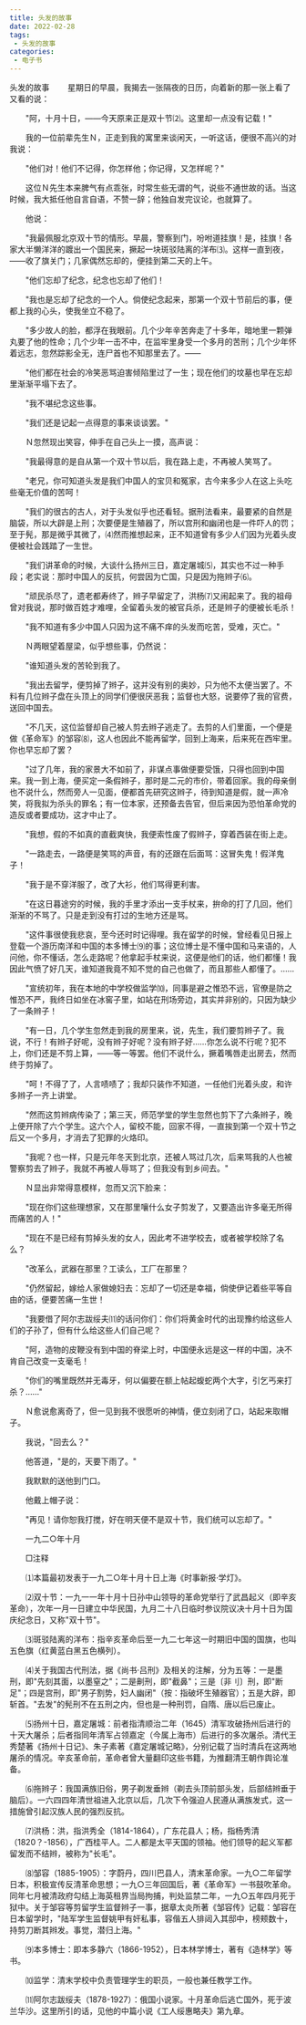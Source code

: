 ```yaml
---
title: 头发的故事
date: 2022-02-28
tags:
 - 头发的故事
categories:
 - 电子书
---
```




﻿头发的故事
　　星期日的早晨，我揭去一张隔夜的日历，向着新的那一张上看了又看的说：

　　"阿，十月十日，——今天原来正是双十节⑵。这里却一点没有记载！"

　　我的一位前辈先生Ｎ，正走到我的寓里来谈闲天，一听这话，便很不高兴的对我说：

　　"他们对！他们不记得，你怎样他；你记得，又怎样呢？"

　　这位Ｎ先生本来脾气有点乖张，时常生些无谓的气，说些不通世故的话。当这时候，我大抵任他自言自语，不赞一辞；他独自发完议论，也就算了。

　　他说：

　　"我最佩服北京双十节的情形。早晨，警察到门，吩咐道挂旗！是，挂旗！各家大半懒洋洋的踱出一个国民来，撅起一块斑驳陆离的洋布⑶。这样一直到夜，——收了旗关门；几家偶然忘却的，便挂到第二天的上午。

　　"他们忘却了纪念，纪念也忘却了他们！

　　"我也是忘却了纪念的一个人。倘使纪念起来，那第一个双十节前后的事，便都上我的心头，使我坐立不稳了。

　　"多少故人的脸，都浮在我眼前。几个少年辛苦奔走了十多年，暗地里一颗弹丸要了他的性命；几个少年一击不中，在监牢里身受一个多月的苦刑；几个少年怀着远志，忽然踪影全无，连尸首也不知那里去了。——

　　"他们都在社会的冷笑恶骂迫害倾陷里过了一生；现在他们的坟墓也早在忘却里渐渐平塌下去了。

　　"我不堪纪念这些事。

　　"我们还是记起一点得意的事来谈谈罢。"

　　Ｎ忽然现出笑容，伸手在自己头上一摸，高声说：

　　"我最得意的是自从第一个双十节以后，我在路上走，不再被人笑骂了。

　　"老兄，你可知道头发是我们中国人的宝贝和冤家，古今来多少人在这上头吃些毫无价值的苦呵！

　　"我们的很古的古人，对于头发似乎也还看轻。据刑法看来，最要紧的自然是脑袋，所以大辟是上刑；次要便是生殖器了，所以宫刑和幽闭也是一件吓人的罚；至于髡，那是微乎其微了，⑷然而推想起来，正不知道曾有多少人们因为光着头皮便被社会践踏了一生世。

　　"我们讲革命的时候，大谈什么扬州三日，嘉定屠城⑸，其实也不过一种手段；老实说：那时中国人的反抗，何尝因为亡国，只是因为拖辫子⑹。

　　"顽民杀尽了，遗老都寿终了，辫子早留定了，洪杨⑺又闹起来了。我的祖母曾对我说，那时做百姓才难哩，全留着头发的被官兵杀，还是辫子的便被长毛杀！

　　"我不知道有多少中国人只因为这不痛不痒的头发而吃苦，受难，灭亡。"

　　Ｎ两眼望着屋梁，似乎想些事，仍然说：

　　"谁知道头发的苦轮到我了。

　　"我出去留学，便剪掉了辫子，这并没有别的奥妙，只为他不太便当罢了。不料有几位辫子盘在头顶上的同学们便很厌恶我；监督也大怒，说要停了我的官费，送回中国去。

　　"不几天，这位监督却自己被人剪去辫子逃走了。去剪的人们里面，一个便是做《革命军》的邹容⑻，这人也因此不能再留学，回到上海来，后来死在西牢里。你也早忘却了罢？

　　"过了几年，我的家景大不如前了，非谋点事做便要受饿，只得也回到中国来。我一到上海，便买定一条假辫子，那时是二元的市价，带着回家。我的母亲倒也不说什么，然而旁人一见面，便都首先研究这辫子，待到知道是假，就一声冷笑，将我拟为杀头的罪名；有一位本家，还预备去告官，但后来因为恐怕革命党的造反或者要成功，这才中止了。

　　"我想，假的不如真的直截爽快，我便索性废了假辫子，穿着西装在街上走。

　　"一路走去，一路便是笑骂的声音，有的还跟在后面骂：这冒失鬼！假洋鬼子！

　　"我于是不穿洋服了，改了大衫，他们骂得更利害。

　　"在这日暮途穷的时候，我的手里才添出一支手杖来，拚命的打了几回，他们渐渐的不骂了。只是走到没有打过的生地方还是骂。

　　"这件事很使我悲哀，至今还时时记得哩。我在留学的时候，曾经看见日报上登载一个游历南洋和中国的本多博士⑼的事；这位博士是不懂中国和马来语的，人问他，你不懂话，怎么走路呢？他拿起手杖来说，这便是他们的话，他们都懂！我因此气愤了好几天，谁知道我竟不知不觉的自己也做了，而且那些人都懂了。……

　　"宣统初年，我在本地的中学校做监学⑽，同事是避之惟恐不远，官僚是防之惟恐不严，我终日如坐在冰窖子里，如站在刑场旁边，其实并非别的，只因为缺少了一条辫子！

　　"有一日，几个学生忽然走到我的房里来，说，先生，我们要剪辫子了。我说，不行！有辫子好呢，没有辫子好呢？没有辫子好……你怎么说不行呢？犯不上，你们还是不剪上算，——等一等罢。他们不说什么，撅着嘴唇走出房去，然而终于剪掉了。

　　"呵！不得了了，人言啧啧了；我却只装作不知道，一任他们光着头皮，和许多辫子一齐上讲堂。

　　"然而这剪辫病传染了；第三天，师范学堂的学生忽然也剪下了六条辫子，晚上便开除了六个学生。这六个人，留校不能，回家不得，一直挨到第一个双十节之后又一个多月，才消去了犯罪的火烙印。

　　"我呢？也一样，只是元年冬天到北京，还被人骂过几次，后来骂我的人也被警察剪去了辫子，我就不再被人辱骂了；但我没有到乡间去。"

　　Ｎ显出非常得意模样，忽而又沉下脸来：

　　"现在你们这些理想家，又在那里嚷什么女子剪发了，又要造出许多毫无所得而痛苦的人！"

　　"现在不是已经有剪掉头发的女人，因此考不进学校去，或者被学校除了名么？

　　"改革么，武器在那里？工读么，工厂在那里？

　　"仍然留起，嫁给人家做媳妇去：忘却了一切还是幸福，倘使伊记着些平等自由的话，便要苦痛一生世！

　　"我要借了阿尔志跋绥夫⑾的话问你们：你们将黄金时代的出现豫约给这些人们的子孙了，但有什么给这些人们自己呢？

　　"阿，造物的皮鞭没有到中国的脊梁上时，中国便永远是这一样的中国，决不肯自己改变一支毫毛！

　　"你们的嘴里既然并无毒牙，何以偏要在额上帖起蝮蛇两个大字，引乞丐来打杀？……"

　　Ｎ愈说愈离奇了，但一见到我不很愿听的神情，便立刻闭了口，站起来取帽子。

　　我说，"回去么？"

　　他答道，"是的，天要下雨了。"

　　我默默的送他到门口。

　　他戴上帽子说：

　　"再见！请你恕我打搅，好在明天便不是双十节，我们统可以忘却了。"

　　一九二○年十月

　　□注释

　　⑴本篇最初发表于一九二○年十月十日上海《时事新报·学灯》。

　　⑵双十节：一九一一年十月十日孙中山领导的革命党举行了武昌起义（即辛亥革命），次年一月一日建立中华民国，九月二十八日临时参议院议决十月十日为国庆纪念日，又称"双十节"。

　　⑶斑驳陆离的洋布：指辛亥革命后至一九二七年这一时期旧中国的国旗，也叫五色旗（红黄蓝白黑五色横列）。

　　⑷关于我国古代刑法，据《尚书·吕刑》及相关的注解，分为五等：一是墨刑，即"先刻其面，以墨窒之"；二是劓刑，即"截鼻"；三是〔非刂〕刑，即"断足"；四是宫刑，即"男子割势，妇人幽闭"（按：指破坏生殖器官）；五是大辟，即斩首。"去发"的髡刑不在五刑之内，但也是一种刑罚，自隋、唐以后已废止。

　　⑸扬州十日，嘉定屠城：前者指清顺治二年（1645）清军攻破扬州后进行的十天大屠杀；后者指同年清军占领嘉定（今属上海市）后进行的多次屠杀。清代王秀楚著《扬州十日记》、朱子素著《嘉定屠城记略》，分别记载了当时清兵在这两地屠杀的情况。辛亥革命前，革命者曾大量翻印这些书籍，为推翻清王朝作舆论准备。

　　⑹拖辫子：我国满族旧俗，男子剃发垂辫（剃去头顶前部头发，后部结辫垂于脑后）。一六四四年清世祖进入北京以后，几次下令强迫人民遵从满族发式，这一措施曾引起汉族人民的强烈反抗。

　　⑺洪杨：洪，指洪秀全（1814-1864），广东花县人；杨，指杨秀清（1820？-1856），广西桂平人。二人都是太平天国的领袖。他们领导的起义军都留发而不结辫，被称为"长毛"。

　　⑻邹容（1885-1905）：字蔚丹，四川巴县人，清末革命家。一九○二年留学日本，积极宣传反清革命思想；一九○三年回国后，著《革命军》一书鼓吹革命。同年七月被清政府勾结上海英租界当局拘捕，判处监禁二年，一九○五年四月死于狱中。关于邹容等剪留学生监督辫子一事，据章太炎所著《邹容传》记载：邹容在日本留学时，"陆军学生监督姚甲有奸私事，容偕五人排闼入其邸中，榜颊数十，持剪刀断其辫发。事觉，潜归上海。"

　　⑼本多博士：即本多静六（1866-1952），日本林学博士，著有《造林学》等书。

　　⑽监学：清末学校中负责管理学生的职员，一般也兼任教学工作。

　　⑾阿尔志跋绥夫（1878-1927）：俄国小说家。十月革命后逃亡国外，死于波兰华沙。这里所引的话，见他的中篇小说《工人绥惠略夫》第九章。